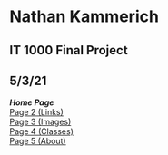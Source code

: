 # Nathan Kammerich
## IT 1000 Final Project
## 5/3/21
***Home Page*** \
[Page 2 (Links)](page2.md) \
[Page 3 (Images)](page3.md) \
[Page 4 (Classes)](page4.md) \
[Page 5 (About)](page5.md) 